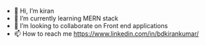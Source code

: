 - 👋 Hi, I’m kiran
- 🌱 I’m currently learning MERN stack
- 💞️ I’m looking to collaborate on Front end applications
- 📫 How to reach me https://www.linkedin.com/in/bdkirankumar/

<!---
Kiran2821996/Kiran2821996 is a ✨ special ✨ repository because its `README.md` (this file) appears on your GitHub profile.
You can click the Preview link to take a look at your changes.
--->
